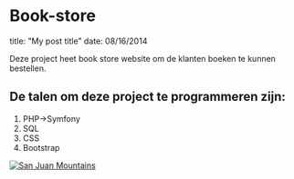 # Book-store
title: "My post title"
date: 08/16/2014
<p>Deze project heet book store website om de klanten boeken te kunnen bestellen.</p>

## De talen om deze project te programmeren zijn:

<ol>
  <li>PHP->Symfony</li>
  <li>SQL</li>
  <li>CSS</li>
  <li>Bootstrap</li>
</ol>


[![San Juan Mountains](https://myonlinebookshop.pk/cdn/shop/files/IMG-20210930-WA0000_1a67c846-e9b8-4727-80f5-61a5f39ce796_1280x.jpg?v=1633702531)](https://myonlinebookshop.pk/cdn/shop/files/IMG-20210930-WA0000_1a67c846-e9b8-4727-80f5-61a5f39ce796_1280x.jpg?v=1633702531)


